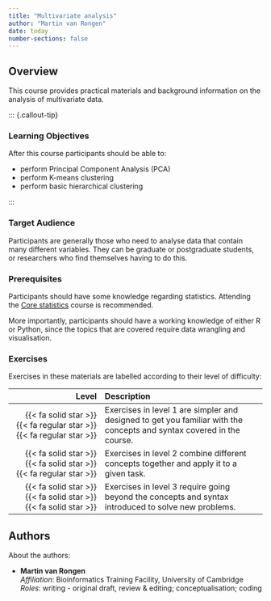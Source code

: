 ```yaml
---
title: "Multivariate analysis"
author: "Martin van Rongen"
date: today
number-sections: false
---
```


## Overview 

This course provides practical materials and background information on the analysis of multivariate data.

::: {.callout-tip}
### Learning Objectives

After this course participants should be able to:

- perform Principal Component Analysis (PCA)
- perform K-means clustering
- perform basic hierarchical clustering

:::


### Target Audience

Participants are generally those who need to analyse data that contain many different variables. They can be graduate or postgraduate students, or researchers who find themselves having to do this.


### Prerequisites

Participants should have some knowledge regarding statistics. Attending the [Core statistics](https://cambiotraining.github.io/corestats/) course is recommended.

More importantly, participants should have a working knowledge of either R or Python, since the topics that are covered require data wrangling and visualisation.


<!-- Training Developer note: comment the following section out if you did not assign levels to your exercises -->
### Exercises

Exercises in these materials are labelled according to their level of difficulty:

| Level | Description |
| ----: | :---------- |
| {{< fa solid star >}} {{< fa regular star >}} {{< fa regular star >}} | Exercises in level 1 are simpler and designed to get you familiar with the concepts and syntax covered in the course. |
| {{< fa solid star >}} {{< fa solid star >}} {{< fa regular star >}} | Exercises in level 2 combine different concepts together and apply it to a given task. |
| {{< fa solid star >}} {{< fa solid star >}} {{< fa solid star >}} | Exercises in level 3 require going beyond the concepts and syntax introduced to solve new problems. |


## Authors
<!-- 
The listing below shows an example of how you can give more details about yourself.
These examples include icons with links to GitHub and Orcid. 
-->

About the authors:

- **Martin van Rongen**
<a href="https://orcid.org/0000-0002-1441-367X" target="_blank"><i class="fa-brands fa-orcid" style="color:#a6ce39"></i></a> 
  <a href="https://github.com/mvanrongen" target="_blank"><i class="fa-brands fa-github" style="color:#4078c0"></i></a>  
  _Affiliation_: Bioinformatics Training Facility, University of Cambridge  
  _Roles_: writing - original draft, review & editing; conceptualisation; coding

<!--
## Citation

 We can do this at the end 

Please cite these materials if:

- You adapted or used any of them in your own teaching.
- These materials were useful for your research work. For example, you can cite us in the methods section of your paper: "We carried our analyses based on the recommendations in _TODO_.".

You can cite these materials as:

> TODO

Or in BibTeX format:

```
@Misc{,
  author = {},
  title = {},
  month = {},
  year = {},
  url = {},
  doi = {}
}
```
-->

